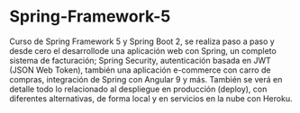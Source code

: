 # Spring-Framework-5
Curso de Spring Framework 5 y Spring Boot 2, se realiza paso a paso y desde cero el desarrollode una aplicación web con Spring, un completo sistema de facturación; Spring Security, autenticación basada en JWT (JSON Web Token), también una aplicación e-commerce con carro de compras, integración de Spring con Angular 9 y más.  También se verá en detalle todo lo relacionado al despliegue en producción (deploy), con diferentes alternativas, de forma local y en servicios en la nube con Heroku.
